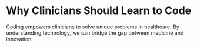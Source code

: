# Why Clinicians Should Learn to Code

Coding empowers clinicians to solve unique problems in healthcare. By understanding technology, we can bridge the gap between medicine and innovation. 
